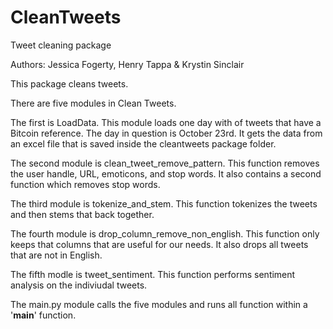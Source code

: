 # CleanTweets
Tweet cleaning package

Authors: Jessica Fogerty, Henry Tappa & Krystin Sinclair

This package cleans tweets. 

There are five modules in Clean Tweets. 

The first is LoadData. This module loads one day with of tweets that have a Bitcoin reference. The day in question is October 23rd. It gets the data from an excel file that is saved inside the cleantweets package folder.

The second module is clean_tweet_remove_pattern. This function removes the user handle, URL, emoticons, and stop words. It also contains a second function which removes stop words. 

The third module is tokenize_and_stem. This function tokenizes the tweets and then stems that back together. 

The fourth module is drop_column_remove_non_english. This function only keeps that columns that are useful for our needs. It also drops all tweets that are not in English. 

The fifth modle is tweet_sentiment. This function performs sentiment analysis on the indiviudal tweets.

The main.py module calls the five modules and runs all function within a '__main__' function. 


